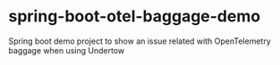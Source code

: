 # spring-boot-otel-baggage-demo
Spring boot demo project to show an issue related with OpenTelemetry baggage when using Undertow
